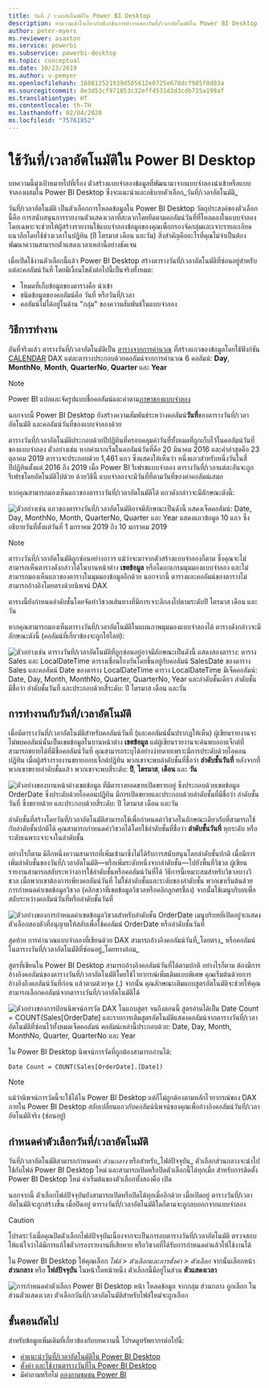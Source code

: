 ```yaml
---
title: วันที่ / เวลาอัตโนมัติใน Power BI Desktop
description: ทำความเข้าใจเกี่ยวกับฟังก์ชันการทำงานของวันที่/เวลาอัตโนมัติใน Power BI Desktop
author: peter-myers
ms.reviewer: asaxton
ms.service: powerbi
ms.subservice: powerbi-desktop
ms.topic: conceptual
ms.date: 10/23/2019
ms.author: v-pemyer
ms.openlocfilehash: 160812521939d505612e0725e678dcf985f0d03a
ms.sourcegitcommit: 8e3d53cf971853c32eff4531d2d3cdb725a199af
ms.translationtype: HT
ms.contentlocale: th-TH
ms.lasthandoff: 02/04/2020
ms.locfileid: "75761852"
---
```

# <a name="apply-auto-datetime-in-power-bi-desktop"></a>ใช้วันที่/เวลาอัตโนมัติใน Power BI Desktop

บทความนี้มุ่งเป้าหมายไปที่เรื่อง ตัวสร้างแบบจำลองข้อมูลที่พัฒนามาจากแบบจำลองนำเข้าหรือแบบจำลองผสมใน Power BI Desktop ซึ่งจะแนะนำและอธิบายตัวเลือก_วันที่/เวลาอัตโนมัติ_

วันที่/เวลาอัตโนมัติ เป็นตัวเลือกการโหลดข้อมูลใน Power BI Desktop วัตถุประสงค์ของตัวเลือกนี้คือ การสนับสนุนการรายงานตัวแสดงเวลาที่สะดวกโดยยึดตามคอลัมน์วันที่ที่โหลดลงในแบบจำลอง โดยเฉพาะจะช่วยให้ผู้สร้างรายงานใช้แบบจำลองข้อมูลของคุณเพื่อกรองจัดกลุ่มและเจาะรายละเอียดแนวลึกโดยใช้ช่วงเวลาในปฏิทิน (ปี ไตรมาส เดือน และวัน) สิ่งสำคัญคืออะไรที่คุณไม่จำเป็นต้องพัฒนาความสามารถตัวแสดงเวลาเหล่านี้อย่างชัดเจน

เมื่อเปิดใช้งานตัวเลือกนี้แล้ว Power BI Desktop สร้างตารางวันที่/เวลาอัตโนมัติที่ซ่อนอยู่สำหรับแต่ละคอลัมน์วันที่ โดยมีเงื่อนไขดังต่อไปนี้เป็นจริงทั้งหมด:

- โหมดที่เก็บข้อมูลของตารางคือ นำเข้า
- ชนิดข้อมูลของคอลัมน์คือ วันที่ หรือวันที่/เวลา
- คอลัมน์ไม่ได้อยู่ในด้าน "กลุ่ม" ของความสัมพันธ์ในแบบจำลอง

## <a name="how-it-works"></a>วิธีการทำงาน

อันที่จริงแล้ว ตารางวันที่/เวลาอัตโนมัติเป็น [ตารางจากการคำนวณ](desktop-calculated-tables.md) ที่สร้างแถวของข้อมูลโดยใช้ฟังก์ชัน [CALENDAR](/dax/calendar-function-dax) DAX แต่ละตารางประกอบด้วยคอลัมน์จากการคำนวณ 6 คอลัมน์: **Day**, **MonthNo**, **Month**, **QuarterNo**, **Quarter** และ **Year**

> [!NOTE]
> Power BI แปลและจัดรูปแบบชื่อคอลัมน์และค่าตาม[ภาษาของแบบจำลอง](supported-languages-countries-regions.md#choose-the-language-for-the-model-in-power-bi-desktop)

นอกจากนี้ Power BI Desktop ยังสร้างความสัมพันธ์ระหว่างคอลัมน์**วันที่**ของตารางวันที่/เวลาอัตโนมัติ และคอลัมน์วันที่ของแบบจำลองด้วย

ตารางวันที่/เวลาอัตโนมัติประกอบด้วยปีปฏิทินที่ครอบคลุมค่าวันที่ทั้งหมดที่ถูกเก็บไว้ในคอลัมน์วันที่ของแบบจำลอง ตัวอย่างเช่น หากค่าแรกเริ่มในคอลัมน์วันที่คือ 20 มีนาคม 2016 และค่าล่าสุดคือ 23 ตุลาคม 2019 ตารางจะประกอบด้วย 1,461 แถว ซึ่งแสดงให้เห็นว่า หนึ่งแถวสำหรับหนึ่งวันในสี่ปีปฏิทินตั้งแต่ 2016 ถึง 2019 เมื่อ Power BI รีเฟรชแบบจำลอง ตารางวันที่/เวลาแต่ละอันจะถูกรีเฟรชโดยอัตโนมัติไปด้วย ด้วยวิธีนี้ แบบจำลองจะมีวันที่ที่ตามวันที่ของค่าคอลัมน์เสมอ

หากคุณสามารถมองเห็นแถวของตารางวันที่/เวลาอัตโนมัติได้ แถวดังกล่าวจะมีลักษณะดังนี้:

![ตัวอย่างเช่น แถวของตารางวันที่/เวลาอัตโนมัติอาจมีลักษณะเป็นดังนี้ แสดงเจ็ดคอลัมน์: Date, Day, MonthNo, Month, QuarterNo, Quarter และ Year แสดงแถวข้อมูล 10 แถว ซึ่งอธิบายวันที่ตั้งแต่วันที่ 1 มกราคม 2019 ถึง 10 มกราคม 2019](media/desktop-auto-date-time/auto-date-time-hidden-table-example-rows.png)

> [!NOTE]
> ตารางวันที่/เวลาอัตโนมัติถูกซ่อนอย่างถาวร แม้ว่าจะมาจากตัวสร้างแบบจำลองก็ตาม ซึ่งคุณจะไม่สามารถเห็นตารางดังกล่าวได้ในบานหน้าต่าง **เขตข้อมูล** หรือไดอะแกรมมุมมองแบบจำลอง และไม่สามารถมองเห็นแถวของตารางในมุมมองข้อมูลอีกด้วย นอกจากนี้ ตารางและคอลัมน์ของตารางไม่สามารถอ้างอิงโดยตรงด้วยนิพจน์ DAX

ตารางนี้ยังกำหนดลำดับชั้นโดยจัดทำวิชวลเส้นทางที่มีการเจาะลึกลงไปตามระดับปี ไตรมาส เดือน และวัน

หากคุณสามารถมองเห็นตารางวันที่/เวลาอัตโนมัติในแผนภาพมุมมองแบบจำลองได้ ตารางดังกล่าวจะมีลักษณะดังนี้ (คอลัมน์ที่เกี่ยวข้องจะถูกไฮไลท์):

![ตัวอย่างเช่น ตารางวันที่/เวลาอัตโนมัติที่ถูกซ่อนอยู่อาจมีลักษณะเป็นดังนี้ แสดงสองตาราง: ตาราง Sales และ LocalDateTime ตารางเชื่อมโยงกันโดยขึ้นอยู่กับคอลัมน์ SalesDate ของตาราง Sales และคอลัมน์ Date ของตาราง LocalDateTime ตาราง LocalDateTime มีเจ็ดคอลัมน์: Date, Day, Month, MonthNo, Quarter, QuarterNo, Year และลำดับชั้นเดียว ลำดับชั้นมีชื่อว่า ลำดับชั้นวันที่ และประกอบด้วยสี่ระดับ: ปี ไตรมาส เดือน และวัน](media/desktop-auto-date-time/auto-date-time-hidden-table-example-diagram.png)

## <a name="work-with-auto-datetime"></a>การทำงานกับวันที่/เวลาอัตโนมัติ

เมื่อมีตารางวันที่/เวลาอัตโนมัติสำหรับคอลัมน์วันที่ (และคอลัมน์นั้นปรากฏให้เห็น) ผู้เขียนรายงานจะไม่พบคอลัมน์นั้นเป็นเขตข้อมูลในบานหน้าต่าง **เขตข้อมูล** แต่ผู้เขียนรายงานจะค้นพบออบเจ็กต์ที่สามารถขยายได้ที่มีชื่อคอลัมน์วันที่ คุณสามารถระบุได้อย่างง่ายดายเพราะมีการประดับด้วยไอคอนปฏิทิน เมื่อผู้สร้างรายงานขยายออบเจ็กต์ปฏิทิน พวกเขาจะพบลำดับชั้นที่ชื่อว่า **ลำดับชั้นวันที่** หลังจากที่พวกเขาขยายลำดับชั้นแล้ว พวกเขาจะพบสี่ระดับ: **ปี**, **ไตรมาส**, **เดือน** และ **วัน**

![ตัวอย่างของบานหน้าต่างเขตข้อมูล ที่มีตารางยอดขายเปิดขยายอยู่ ซึ่งประกอบด้วยเขตข้อมูล OrderDate ซึ่งประดับด้วยไอคอนปฏิทิน มีการเปิดขยายและประกอบด้วยลำดับชั้นที่มีชื่อว่า ลำดับชั้นวันที่ ซึ่งขยายด้วย และประกอบด้วยสี่ระดับ: ปี ไตรมาส เดือน และวัน](media/desktop-auto-date-time/auto-date-time-fields-pane-example.png)

ลำดับชั้นที่สร้างโดยวันที่/เวลาอัตโนมัติสามารถใช้เพื่อกำหนดค่าวิชวลในลักษณะเดียวกับที่สามารถใช้กับลำดับชั้นปกติได้ คุณสามารถกำหนดค่าวิชวลได้โดยใช้ลำดับชั้นที่ชื่อว่า **ลำดับชั้นวันที่** ทุกระดับ หรือระดับเฉพาะเจาะจงในลำดับชั้น

อย่างไรก็ตาม มีอีกหนึ่งความสามารถที่เพิ่มเข้ามาซึ่งไม่ได้รับการสนับสนุนโดยลำดับชั้นปกติ เมื่อมีการเพิ่มลำดับชั้นของวันที่/เวลาอัตโนมัติ—หรือเพิ่มระดับหนึ่งจากลำดับชั้น—ไปยังพื้นที่วิชวล ผู้เขียนรายงานสามารถสลับระหว่างการใช้ลำดับชั้นหรือคอลัมน์วันที่ได้ วิธีการนี้เหมาะสมสำหรับวิชวลบางวิชวล เมื่อพวกเขาต้องการเพียงคอลัมน์วันที่ ไม่ใช่ลำดับชั้นและระดับของลำดับชั้น พวกเขาเริ่มต้นด้วยการกำหนดค่าเขตข้อมูลวิชวล (คลิกขวาที่เขตข้อมูลวิชวลหรือคลิกลูกศรชี้ลง) จากนั้นใช้เมนูบริบทเพื่อสลับระหว่างคอลัมน์วันที่หรือลำดับชั้นวันที่

![ตัวอย่างของการกำหนดค่าเขตข้อมูลวิชวลสำหรับลำดับชั้น OrderDate เมนูบริบทที่เปิดอยู่จะแสดงตัวเลือกสองตัวที่อนุญาตให้สลับเพื่อใช้คอลัมน์ OrderDate หรือลำดับชั้นวันที่](media/desktop-auto-date-time/auto-date-time-configure-visuals-fields.png)

สุดท้าย การคำนวณแบบจำลองที่เขียนด้วย DAX สามารถอ้างอิงคอลัมน์วันที่_โดยตรง_ หรือคอลัมน์ในตารางวันที่/เวลาอัตโนมัติที่ซ่อนอยู่_โดยทางอ้อม_

สูตรที่เขียนใน Power BI Desktop สามารถอ้างอิงคอลัมน์วันที่ได้ตามปกติ อย่างไรก็ตาม ต้องมีการอ้างอิงคอลัมน์ของตารางวันที่/เวลาอัตโนมัติโดยใช้ไวยากรณ์เพิ่มเติมแบบพิเศษ คุณเริ่มต้นด้วยการอ้างอิงถึงคอลัมน์วันที่ก่อน แล้วตามด้วยจุด (.) จากนั้น คุณลักษณะเติมแถบสูตรอัตโนมัติจะช่วยให้คุณสามารถเลือกคอลัมน์จากตารางวันที่/เวลาอัตโนมัติได้

![ตัวอย่างของการป้อนนิพจน์การวัด DAX ในแถบสูตร จนถึงตอนนี้ สูตรอ่านได้เป็น Date Count = COUNT(Sales[OrderDate] และรายการเติมสูตรอัตโนมัติแสดงคอลัมน์จากตารางวันที่/เวลาอัตโนมัติที่ซ่อนไว้ทั้งหมดเจ็ดคอลัมน์ คอลัมน์เหล่านี้ประกอบด้วย: Date, Day, Month, MonthNo, Quarter, QuarterNo และ Year](media/desktop-auto-date-time/auto-date-time-dax-auto-complete.png)

ใน Power BI Desktop นิพจน์การวัดที่ถูกต้องสามารถอ่านได้:

```dax
Date Count = COUNT(Sales[OrderDate].[Date])
```

> [!NOTE]
> แม้ว่านิพจน์การวัดนี้จะใช้ได้ใน Power BI Desktop แต่ก็ไม่ถูกต้องตามหลักไวยากรณ์ของ DAX ภายใน Power BI Desktop สลับเปลี่ยนแถวกับคอลัมน์นิพจน์ของคุณเพื่ออ้างอิงคอลัมน์วันที่/เวลาอัตโนมัติจริง (ซ่อนอยู่)

## <a name="configure-auto-datetime-option"></a>กำหนดค่าตัวเลือกวันที่/เวลาอัตโนมัติ

วันที่/เวลาอัตโนมัติสามารถกำหนดค่า _ส่วนกลาง_ หรือสำหรับ_ไฟล์ปัจจุบัน_ ตัวเลือกส่วนกลางจะนำไปใช้กับไฟล์ Power BI Desktop ใหม่ และสามารถเปิดหรือปิดตัวเลือกนี้ได้ทุกเมื่อ สำหรับการติดตั้ง Power BI Desktop ใหม่ ค่าเริ่มต้นของตัวเลือกทั้งสองคือ เปิด

นอกจากนี้ ตัวเลือกไฟล์ปัจจุบันยังสามารถเปิดหรือปิดได้ทุกเมื่ออีกด้วย เมื่อเปิดอยู่ ตารางวันที่/เวลาอัตโนมัติจะถูกสร้างขึ้น เมื่อปิดอยู่ ตารางวันที่/เวลาอัตโนมัติใดก็ตามจะถูกลบออกจากแบบจำลอง

> [!CAUTION]
> โปรดระวังเมื่อคุณปิดตัวเลือกไฟล์ปัจจุบันเนื่องจากจะเป็นการลบตารางวันที่/เวลาอัตโนมัติ ตรวจสอบให้แน่ใจว่าได้มีการแก้ไขตัวกรองรายงานที่เสียหาย หรือวิชวลที่ได้รับการกำหนดค่าแล้วให้ใช้งานได้

ใน Power BI Desktop ให้คุณเลือก _ไฟล์ > ตัวเลือกและการตั้งค่า > ตัวเลือก_ จากนั้นเลือกหน้า **ส่วนกลาง** หรือ **ไฟล์ปัจจุบัน** ในหน้าใดหน้าหนึ่ง ตัวเลือกนี้มีอยู่ในส่วน **ตัวแสดงเวลา**

![การกำหนดค่าตัวเลือก Power BI Desktop หน้า โหลดข้อมูล จากกลุ่ม ส่วนกลาง ถูกเลือก ในส่วนตัวแสดงเวลา ตัวเลือกวันที่/เวลาอัตโนมัติสำหรับไฟล์ใหม่จะถูกเลือก](media/desktop-auto-date-time/auto-date-time-configure-global-options.png)

## <a name="next-steps"></a>ขั้นตอนถัดไป

สำหรับข้อมูลเพิ่มเติมที่เกี่ยวข้องกับบทความนี้ โปรดดูทรัพยากรต่อไปนี้:

- [คำแนะนำวันที่/เวลาอัตโนมัติใน Power BI Desktop](guidance/auto-date-time.md)
- [ตั้งค่า และใช้งานตารางวันที่ใน Power BI Desktop](desktop-date-tables.md)
- มีคำถามหรือไม่ [ลองถามชุมชน Power BI](https://community.powerbi.com/)
